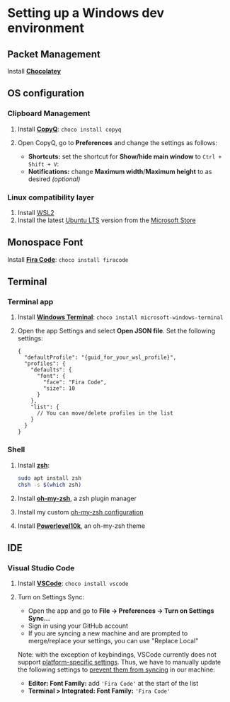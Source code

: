 # Setting up a Windows dev environment

## Packet Management

Install **[Chocolatey](https://docs.chocolatey.org/en-us/choco/setup#installing-chocolatey)**

## OS configuration

### Clipboard Management

1. Install **[CopyQ](https://copyq.readthedocs.io/en/latest/)**: `choco install copyq`
2. Open CopyQ, go to **Preferences** and change the settings as follows:

   - **Shortcuts:** set the shortcut for **Show/hide main window** to `Ctrl + Shift + V`:
   - **Notifications:** change **Maximum width**/**Maximum height** to as desired _(optional)_

### Linux compatibility layer

1. Install [WSL2](https://docs.microsoft.com/en-us/windows/wsl/install)
2. Install the latest [Ubuntu LTS](https://wiki.ubuntu.com/Releases) version from the [Microsoft Store](https://www.microsoft.com/en-au/p/ubuntu-20044-lts/9mttcl66cpxj#activetab=pivot:overviewtab)

## Monospace Font

Install **[Fira Code](https://github.com/ryanoasis/nerd-fonts/tree/master/patched-fonts/FiraCode)**: `choco install firacode`

## Terminal

### Terminal app

1. Install **[Windows Terminal](https://docs.microsoft.com/en-us/windows/terminal/)**: `choco install microsoft-windows-terminal`
2. Open the app Settings and select **Open JSON file**. Set the following settings:

   ```jsonc
   {
     "defaultProfile": "{guid_for_your_wsl_profile}",
     "profiles": {
       "defaults": {
         "font": {
           "face": "Fira Code",
           "size": 10
         }
       },
       "list": {
         // You can move/delete profiles in the list
       }
     }
   }
   ```

### Shell

1. Install **[zsh](https://www.zsh.org/)**:

   ```bash
   sudo apt install zsh
   chsh -s $(which zsh)
   ```

2. Install **[oh-my-zsh](https://github.com/ohmyzsh/ohmyzsh#basic-installation)**, a zsh plugin manager
3. Install my custom [oh-my-zsh configuration](https://github.com/kael89/ohmyzsh-config#setup)
4. Install **[Powerlevel10k](https://github.com/romkatv/powerlevel10k#oh-my-zsh)**, an oh-my-zsh theme

## IDE

### Visual Studio Code

1. Install **[VSCode](https://code.visualstudio.com/)**: `choco install vscode`
2. Turn on Settings Sync:

   - Open the app and go to **File -> Preferences -> Turn on Settings Sync...**
   - Sign in using your GitHub account
   - If you are syncing a new machine and are prompted to merge/replace your settings, you can use "Replace Local"

   Note: with the exception of keybindings, VSCode currently does not support [platform-specific settings](https://github.com/microsoft/vscode/issues/5595). Thus, we have to manually update the following settings to [prevent them from syncing](https://code.visualstudio.com/docs/editor/settings-sync#_configuring-synced-data) in our machine:

   - **Editor: Font Family:** add `'Fira Code'` at the start of the list
   - **Terminal > Integrated: Font Family:** `'Fira Code'`
